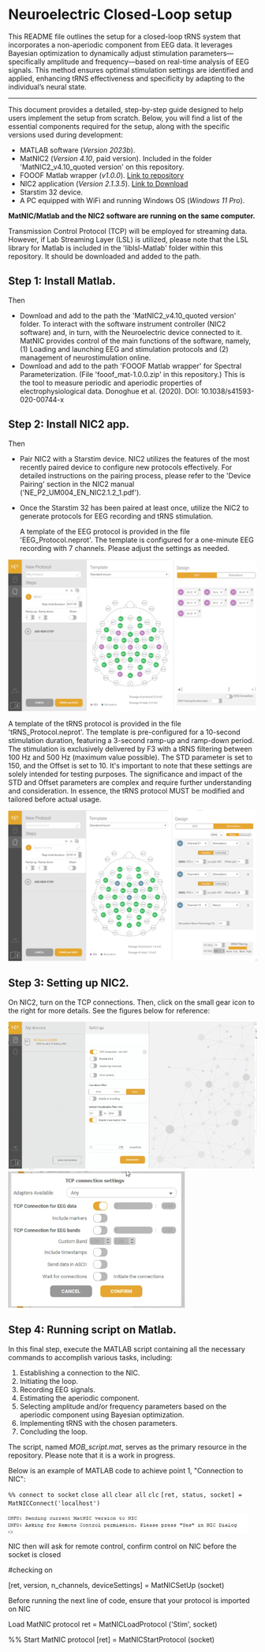 # Neuroelectric Closed-Loop setup
This README file outlines the setup for a closed-loop tRNS system that incorporates a non-aperiodic component from EEG data. It leverages Bayesian optimization to dynamically adjust stimulation parameters—specifically amplitude and frequency—based on real-time analysis of EEG signals. This method ensures optimal stimulation settings are identified and applied, enhancing tRNS effectiveness and specificity by adapting to the individual’s neural state.
___
This document provides a detailed, step-by-step guide designed to help users implement the setup from scratch.
Below, you will find a list of the essential components required for the setup, along with the specific versions used during development:

* MATLAB software (*Version 2023b*).
* MatNIC2 (*Version 4.10*, paid version). Included in the folder 'MatNIC2_v4.10_quoted version' on this repository.
* FOOOF Matlab wrapper (*v1.0.0*). [Link to repository](https://github.com/fooof-tools/fooof_mat/releases/tag/v1.0.0)
* NIC2 application (*Version 2.1.3.5*). [Link to Download](https://www.neuroelectrics.com/resources/software)
* Starstim 32 device.
* A PC equipped with WiFi and running Windows OS (*Windows 11 Pro*).

**MatNIC/Matlab and the NIC2 software are running on the same computer.**

Transmission Control Protocol (TCP) will be employed for streaming data. However, if Lab Streaming Layer (LSL) is utilized, please note that the LSL library for Matlab is included in the 'liblsl-Matlab' folder within this repository. It should be downloaded and added to the path.

## Step 1: Install Matlab.

Then
  * Download and add to the path the 'MatNIC2_v4.10_quoted version' folder.
    To interact with the software instrument controller (NIC2 software) and, in turn, with the Neuroelectric device connected to it.
    MatNIC provides control of the main functions of the software, namely, (1) Loading and launching EEG and stimulation protocols and (2) management of neurostimulation   online.
  * Download and add to the path 'FOOOF Matlab wrapper' for Spectral Parameterization. (File 'fooof_mat-1.0.0.zip' in this repository.)
    This is the tool to measure periodic and aperiodic properties of electrophysiological data.
    Donoghue et al. (2020). DOI: 10.1038/s41593-020-00744-x
    
## Step 2: Install NIC2 app.

Then
  * Pair NIC2 with a Starstim device. NIC2 utilizes the features of the most recently paired device to configure new protocols effectively.
    For detailed instructions on the pairing process, please refer to the 'Device Pairing' section in the NIC2 manual ('NE_P2_UM004_EN_NIC2.1.2_1.pdf').
  * Once the Starstim 32 has been paired at least once, utilize the NIC2 to generate protocols for EEG recording and tRNS stimulation.

    A template of the EEG protocol is  provided in the file 'EEG_Protocol.neprot'. The template is configured for a one-minute EEG recording with 7 channels. Please adjust the settings as needed.

![EEG_Protocol](EEGprotocolNIC2.png)

A template of the tRNS protocol is provided in the file 'tRNS_Protocol.neprot'. The template is pre-configured for a 10-second stimulation duration, featuring a 3-second ramp-up and ramp-down period. The stimulation is exclusively delivered by F3 with a tRNS filtering between 100 Hz and 500 Hz (maximum value possible). The STD parameter is set to 150, and the Offset is set to 10. It's important to note that these settings are solely intended for testing purposes. The significance and impact of the STD and Offset parameters are complex and require further understanding and consideration. In essence, the tRNS protocol MUST be modified and tailored before actual usage.

![tRNS_Protocol](tRNSprotocolNIC2.png)

## Step 3: Setting up NIC2.

On NIC2, turn on the TCP connections. Then, click on the small gear icon to the right for more details. See the figures below for reference:

![Transmission Control Protocol (TCP)](TCP_connections_settings1.png)
![Transmission Control Protocol (TCP)](TCP_connections_settings.png)

## Step 4: Running script on Matlab.

In this final step, execute the MATLAB script containing all the necessary commands to accomplish various tasks, including:

1. Establishing a connection to the NIC.
2. Initiating the loop.
3. Recording EEG signals.
4. Estimating the aperiodic component.
5. Selecting amplitude and/or frequency parameters based on the aperiodic component using Bayesian optimization.
6. Implementing tRNS with the chosen parameters.
7. Concluding the loop.
   
The script, named *MOB_script.mat*, serves as the primary resource in the repository. Please note that it is a work in progress.

Below is an example of MATLAB code to achieve point 1, "Connection to NIC":

`%% connect to socket`
`close all` 
`clear all`
`clc`
`[ret, status, socket] = MatNICConnect('localhost')`

 ![](connect2socket1.png)

NIC then will ask for remote control, confirm control on NIC before the socket is closed 

#checking on 

[ret, version, n_channels, deviceSettings] = MatNICSetUp (socket)

 

Before running the next line of code, ensure that your protocol is imported on NIC

Load MatNIC protocol
ret = MatNICLoadProtocol ('Stim', socket)
 

%% Start MatNIC protocol
[ret] = MatNICStartProtocol (socket)
 

